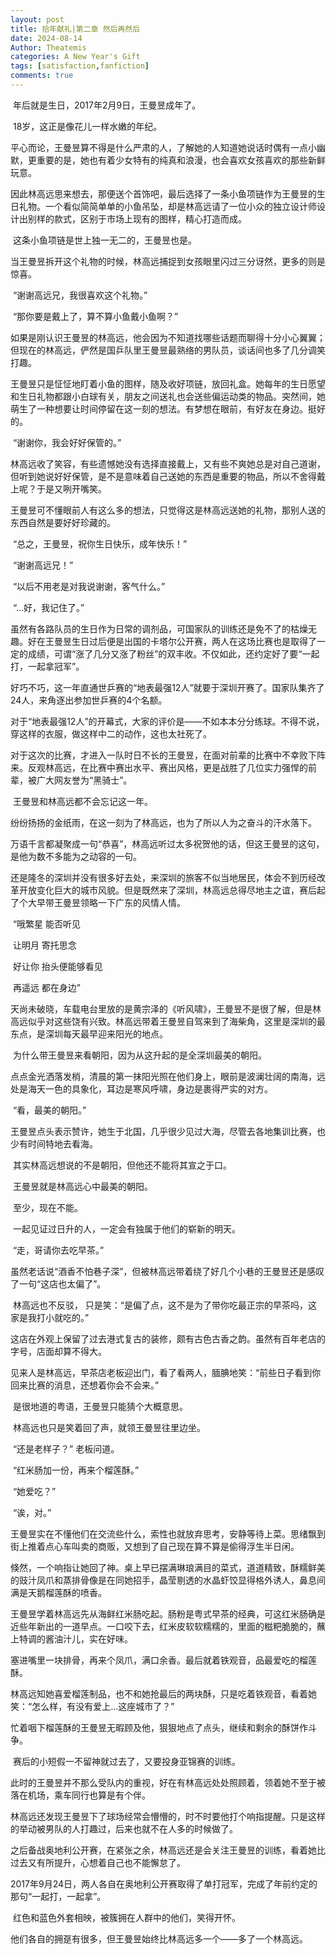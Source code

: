 ```yaml
---
layout: post
title: 拾年献礼|第二章 然后再然后
date: 2024-08-14
Author: Theatemis
categories: A New Year's Gift
tags: [satisfaction,fanfiction]
comments: true
---
```


​        年后就是生日，2017年2月9日，王曼昱成年了。

​        18岁，这正是像花儿一样水嫩的年纪。

​        平心而论，王曼昱算不得是什么严肃的人，了解她的人知道她说话时偶有一点小幽默，更重要的是，她也有着少女特有的纯真和浪漫，也会喜欢女孩喜欢的那些新鲜玩意。

​        因此林高远思来想去，那便送个首饰吧，最后选择了一条小鱼项链作为王曼昱的生日礼物。一个看似简简单单的小鱼吊坠，却是林高远请了一位小众的独立设计师设计出别样的款式，区别于市场上现有的图样，精心打造而成。

​        这条小鱼项链是世上独一无二的，王曼昱也是。

​        当王曼昱拆开这个礼物的时候，林高远捕捉到女孩眼里闪过三分讶然，更多的则是惊喜。

​        “谢谢高远兄，我很喜欢这个礼物。”

​        “那你要是戴上了，算不算小鱼戴小鱼啊？”

​        如果是刚认识王曼昱的林高远，他会因为不知道找哪些话题而聊得十分小心翼翼；但现在的林高远，俨然是国乒队里王曼昱最熟络的男队员，谈话间也多了几分调笑打趣。

​        王曼昱只是怔怔地盯着小鱼的图样，随及收好项链，放回礼盒。她每年的生日愿望和生日礼物都跟小白球有关，朋友之间送礼也会送些偏运动类的物品。突然间，她萌生了一种想要让时间停留在这一刻的想法。有梦想在眼前，有好友在身边。挺好的。

​        “谢谢你，我会好好保管的。”

​        林高远收了笑容，有些遗憾她没有选择直接戴上，又有些不爽她总是对自己道谢，但听到她说好好保管，是不是意味着自己送她的东西是重要的物品，所以不舍得戴上呢？于是又咧开嘴笑。

​        王曼昱可不懂眼前人有这么多的想法，只觉得这是林高远送她的礼物，那别人送的东西自然是要好好珍藏的。

​        “总之，王曼昱，祝你生日快乐，成年快乐！”

​        “谢谢高远兄！”

​        “以后不用老是对我说谢谢，客气什么。”

​        “...好，我记住了。”

​        虽然有各路队员的生日作为日常的调剂品，可国家队的训练还是免不了的枯燥无趣。好在王曼昱生日过后便是出国的卡塔尔公开赛，两人在这场比赛也是取得了一定的成绩，可谓“涨了几分又涨了粉丝”的双丰收。不仅如此，还约定好了要“一起打，一起拿冠军”。

​        好巧不巧，这一年直通世乒赛的“地表最强12人”就要于深圳开赛了。国家队集齐了24人，来角逐出参加世乒赛的4个名额。

​        对于“地表最强12人”的开幕式，大家的评价是——不如本本分分练球。不得不说，穿这样的衣服，做这样中二的动作，这也太社死了。

​        对于这次的比赛，才进入一队时日不长的王曼昱，在面对前辈的比赛中不幸败下阵来。反观林高远，在比赛中赛出水平、赛出风格，更是战胜了几位实力强悍的前辈，被广大网友誉为“黑骑士”。

​        王曼昱和林高远都不会忘记这一年。

​        纷纷扬扬的金纸雨，在这一刻为了林高远，也为了所以人为之奋斗的汗水落下。

​        万语千言都凝聚成一句“恭喜”，林高远听过太多祝贺他的话，但这王曼昱的这句，是他为数不多能为之动容的一句。

​        还是隆冬的深圳并没有很多好去处，来深圳的旅客不似当地居民，体会不到历经改革开放变化巨大的城市风貌。但是既然来了深圳，林高远总得尽地主之谊，赛后起了个大早带王曼昱领略一下广东的风情人情。

​        “哦繁星 能否听见

​        让明月 寄托思念

​        好让你 抬头便能够看见

​        再遥远 都在身边”

​        天尚未破晓，车载电台里放的是黄宗泽的《听风啸》，王曼昱不是很了解，但是林高远似乎对这些饶有兴致。林高远带着王曼昱自驾来到了海柴角，这里是深圳的最东点，是深圳每天最早迎来阳光的地点。

​        为什么带王曼昱来看朝阳，因为从这升起的是全深圳最美的朝阳。

​        点点金光洒落发梢，清晨的第一抹阳光照在他们身上，眼前是波澜壮阔的南海，远处是海天一色的具象化，耳边是寒风呼啸，身边是裹得严实的对方。

​        “看，最美的朝阳。”

​        王曼昱点头表示赞许，她生于北国，几乎很少见过大海，尽管去各地集训比赛，也少有时间特地去看海。

​        其实林高远想说的不是朝阳，但他还不能将其宣之于口。

​        王曼昱就是林高远心中最美的朝阳。

​        至少，现在不能。

​        一起见证过日升的人，一定会有独属于他们的崭新的明天。

​        “走，哥请你去吃早茶。”

​        虽然老话说“酒香不怕巷子深”，但被林高远带着绕了好几个小巷的王曼昱还是感叹了一句“这店也太偏了”。

​        林高远也不反驳， 只是笑：“是偏了点，这不是为了带你吃最正宗的早茶吗，这家是我打小就吃的。”

​        这店在外观上保留了过去港式复古的装修，颇有古色古香之韵。虽然有百年老店的字号，店面却算不得大。

​        见来人是林高远，早茶店老板迎出门，看了看两人，腼腆地笑：“前些日子看到你回来比赛的消息，还想着你会不会来。”

​        是很地道的粤语，王曼昱只能猜个大概意思。

​        林高远也只是笑着回了声，就领王曼昱往里边坐。

​        “还是老样子？” 老板问道。

​        “红米肠加一份，再来个榴莲酥。”

​        “她爱吃？”

​        “诶，对。”

​        王曼昱实在不懂他们在交流些什么，索性也就放弃思考，安静等待上菜。思绪飘到街上推着点心车叫卖的商贩，又想到了自己现在算不算是偷得浮生半日闲。

​        倏然，一个响指让她回了神。桌上早已摆满琳琅满目的菜式，道道精致，酥糯鲜美的豉汁凤爪和蒸排骨像是在同她招手，晶莹剔透的水晶虾饺显得格外诱人，鼻息间满是天鹅榴莲酥的喷香。

​        王曼昱学着林高远先从海鲜红米肠吃起。肠粉是粤式早茶的经典，可这红米肠确是近些年新出的一道早点。一口咬下去，红米皮软软糯糯的，里面的糍粑脆脆的，蘸上特调的酱油汁儿，实在好味。

​        塞进嘴里一块排骨，再来个凤爪，满口余香。最后就着铁观音，品最爱吃的榴莲酥。

​        林高远知她喜爱榴莲制品，也不和她抢最后的两块酥，只是吃着铁观音，看着她笑：“怎么样，有没有爱上…这座城市了？”

​        忙着咽下榴莲酥的王曼昱无暇顾及他，狠狠地点了点头，继续和剩余的酥饼作斗争。

​        赛后的小短假一不留神就过去了，又要投身亚锦赛的训练。

​        此时的王曼昱并不那么受队内的重视，好在有林高远处处照顾着，领着她不至于被落在机场，乘车同行也算是有个伴。

​        林高远还发现王曼昱下了球场经常会懵懵的，时不时要他打个响指提醒。只是这样的举动被男队的人打趣过，后来也就不在人多的时候做了。

​        之后备战奥地利公开赛，在紧张之余，林高远还是会关注王曼昱的训练，看着她比过去又有所提升，心想着自己也不能懈怠了。

​        2017年9月24日，两人各自在奥地利公开赛取得了单打冠军，完成了年前约定的那句“一起打，一起拿”。

​        红色和蓝色外套相映，被簇拥在人群中的他们，笑得开怀。

​        他们各自的拥趸有很多，但王曼昱始终比林高远多一个——多了一个林高远。
